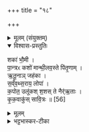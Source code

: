 +++
title = "१८"

+++


<details><summary>मूलम् (संयुक्तम्)</summary>

शका॑ भौ॒मी पा॒न्त्रᳵ कशो॑ मान्थी॒लव॒स्ते पि॑तृ॒णामृ॑तू॒नाञ्जह॑का सव्ँवथ्स॒राय॒ लोपा॑ क॒पोत॒ उलू॑कश्श॒शस्ते नैर्॑ऋ॒ताᳵ कृ॑क॒वाकु॑स्सावि॒त्रः ॥ [56]  
</details>

<details open><summary>विश्वास-प्रस्तुतिः</summary>

शका॑ भौ॒मी ।  
पा॒न्त्रᳵ कशो॑ मान्थी॒लव॒स्ते पि॑तृ॒णाम् ।  
ऋ॒तू॒नाञ् जह॑का ।  
स॒व्ँव॒थ्स॒राय॒ लोपा॑ ।  
क॒पोत॒ उलू॑कश् श॒शस् ते नैर्॑ऋ॒ताः ।  
कृ॒क॒वाकु॑स् सावि॒त्रः ॥ [56]  
</details>

<details><summary>मूलम्</summary>

शका॑ भौ॒मी ।  
पा॒न्त्रᳵ कशो॑ मान्थी॒लव॒स्ते पि॑तृ॒णाम् ।  
ऋ॒तू॒नाञ् जह॑का ।  
स॒व्ँव॒थ्स॒राय॒ लोपा॑ ।  
क॒पोत॒ उलू॑कश् श॒शस् ते नैर्॑ऋ॒ताः ।  
कृ॒क॒वाकु॑स् सावि॒त्रः ॥ [56]  
</details>

<details><summary>भट्टभास्कर-टीका</summary>

1शका उक्ता पान्त्रादयस्त्रयः पितृणाम् । शकुनिनिघातः कशः गतः । मान्थीलवः महाउदभुक् । शकुनिकुट्टक इत्येके । ऋतूनां जहका बिलवासी । क्रोष्टा शललिजातीयः । क्षुद्रविशेष इत्येके । संवत्सराय लोपा मृगविशेषः । लोमाविकेत्येके । श्मशानशकुनिरित्यन्ये । कपोतादयस्त्रयो नैऋताः । कपोतो रक्तपादः । उलूको दिवाभीतः । शशः मृगविशेषः । उद्गत्य कुट्टिका कृकवाकुः अरण्यकुक्कुटः ॥

इति पञ्चमे पञ्चमे अष्टादशोनुवाकः ॥  
</details>
